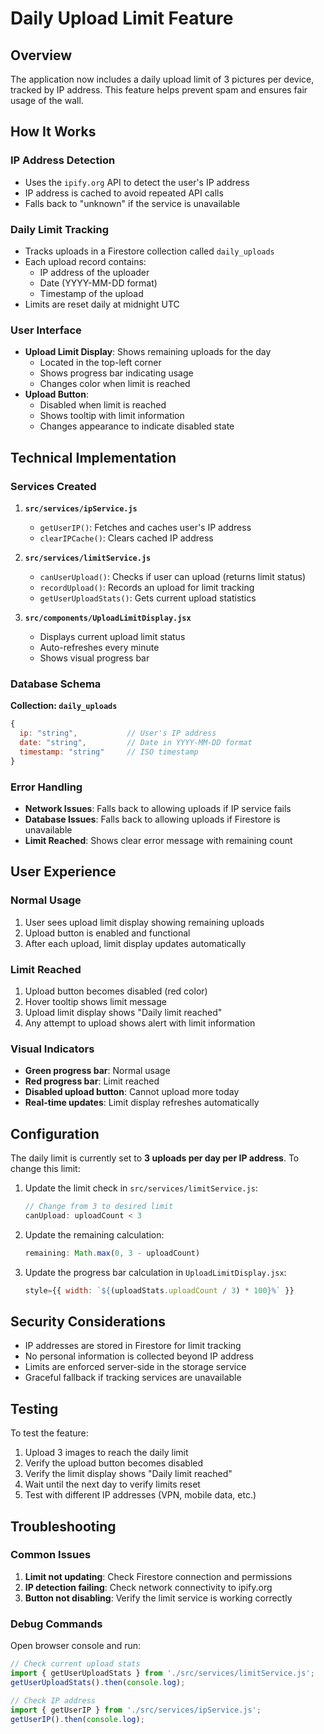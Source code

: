 # Daily Upload Limit Feature

## Overview

The application now includes a daily upload limit of 3 pictures per device, tracked by IP address. This feature helps prevent spam and ensures fair usage of the wall.

## How It Works

### IP Address Detection
- Uses the `ipify.org` API to detect the user's IP address
- IP address is cached to avoid repeated API calls
- Falls back to "unknown" if the service is unavailable

### Daily Limit Tracking
- Tracks uploads in a Firestore collection called `daily_uploads`
- Each upload record contains:
  - IP address of the uploader
  - Date (YYYY-MM-DD format)
  - Timestamp of the upload
- Limits are reset daily at midnight UTC

### User Interface
- **Upload Limit Display**: Shows remaining uploads for the day
  - Located in the top-left corner
  - Shows progress bar indicating usage
  - Changes color when limit is reached
- **Upload Button**: 
  - Disabled when limit is reached
  - Shows tooltip with limit information
  - Changes appearance to indicate disabled state

## Technical Implementation

### Services Created

1. **`src/services/ipService.js`**
   - `getUserIP()`: Fetches and caches user's IP address
   - `clearIPCache()`: Clears cached IP address

2. **`src/services/limitService.js`**
   - `canUserUpload()`: Checks if user can upload (returns limit status)
   - `recordUpload()`: Records an upload for limit tracking
   - `getUserUploadStats()`: Gets current upload statistics

3. **`src/components/UploadLimitDisplay.jsx`**
   - Displays current upload limit status
   - Auto-refreshes every minute
   - Shows visual progress bar

### Database Schema

**Collection: `daily_uploads`**
```javascript
{
  ip: "string",           // User's IP address
  date: "string",         // Date in YYYY-MM-DD format
  timestamp: "string"     // ISO timestamp
}
```

### Error Handling

- **Network Issues**: Falls back to allowing uploads if IP service fails
- **Database Issues**: Falls back to allowing uploads if Firestore is unavailable
- **Limit Reached**: Shows clear error message with remaining count

## User Experience

### Normal Usage
1. User sees upload limit display showing remaining uploads
2. Upload button is enabled and functional
3. After each upload, limit display updates automatically

### Limit Reached
1. Upload button becomes disabled (red color)
2. Hover tooltip shows limit message
3. Upload limit display shows "Daily limit reached"
4. Any attempt to upload shows alert with limit information

### Visual Indicators
- **Green progress bar**: Normal usage
- **Red progress bar**: Limit reached
- **Disabled upload button**: Cannot upload more today
- **Real-time updates**: Limit display refreshes automatically

## Configuration

The daily limit is currently set to **3 uploads per day per IP address**. To change this limit:

1. Update the limit check in `src/services/limitService.js`:
   ```javascript
   // Change from 3 to desired limit
   canUpload: uploadCount < 3
   ```

2. Update the remaining calculation:
   ```javascript
   remaining: Math.max(0, 3 - uploadCount)
   ```

3. Update the progress bar calculation in `UploadLimitDisplay.jsx`:
   ```javascript
   style={{ width: `${(uploadStats.uploadCount / 3) * 100}%` }}
   ```

## Security Considerations

- IP addresses are stored in Firestore for limit tracking
- No personal information is collected beyond IP address
- Limits are enforced server-side in the storage service
- Graceful fallback if tracking services are unavailable

## Testing

To test the feature:

1. Upload 3 images to reach the daily limit
2. Verify the upload button becomes disabled
3. Verify the limit display shows "Daily limit reached"
4. Wait until the next day to verify limits reset
5. Test with different IP addresses (VPN, mobile data, etc.)

## Troubleshooting

### Common Issues

1. **Limit not updating**: Check Firestore connection and permissions
2. **IP detection failing**: Check network connectivity to ipify.org
3. **Button not disabling**: Verify the limit service is working correctly

### Debug Commands

Open browser console and run:
```javascript
// Check current upload stats
import { getUserUploadStats } from './src/services/limitService.js';
getUserUploadStats().then(console.log);

// Check IP address
import { getUserIP } from './src/services/ipService.js';
getUserIP().then(console.log);
``` 